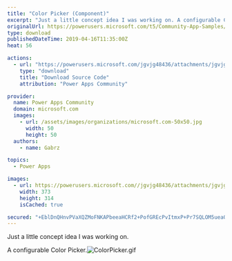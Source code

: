 ```yaml
---
title: "Color Picker (Component)"
excerpt: "Just a little concept idea I was working on. A configurable Color Picker."
originalUrl: https://powerusers.microsoft.com/t5/Community-App-Samples/Color-Picker-Component/td-p/268469
type: download
publishedDateTime: 2019-04-16T11:35:00Z
heat: 56

actions:
  - url: "https://powerusers.microsoft.com/jgvjg48436/attachments/jgvjg48436/AppFeedbackGallery/163/2/ColorPicker.msapp"
    type: "download"
    title: "Download Source Code"
    attribution: "Power Apps Community"

provider:
  name: Power Apps Community
  domain: microsoft.com
  images:
    - url: /assets/images/organizations/microsoft.com-50x50.jpg
      width: 50
      height: 50
  authors:
    - name: Gabrz

topics:
  - Power Apps

images:
  - url: https://powerusers.microsoft.com//jgvjg48436/attachments/jgvjg48436/AppFeedbackGallery/163/1/ColorPicker.png
    width: 373
    height: 314
    isCached: true

secured: "+EblDnQHnvPVaXQZMoFNKAPbeeaHCRf2+PofGREcPvItmxP+Pr7SQLOM5ueaOjBB+vhP2o8EaN2zNYTJ51VUQpkySs3Kf1HCrxOXx9vYGJReCb+Y0gxKegzwWl4WU4WByFd2XjoZEiKSxZuYm+KOfxHL5WOH+j8a0QjudB/64kzPuYxa+5EVyGQv9u6bLLG0/pxfz7Vv3J16IKW3jf7+5KX0ipdImud1OQkGz/9o1v5B2jUUUQFChY9ovdCufC5nwbpdlxMyFKsdmfM9ZKX/SfFvJgn59YAkYxBDOcx5uImBqGsAnfPFMzXkhdMxMUNrsUE0X5vwOQHjaGfAwZv0oX6msR0YWMkLA44rO6n+Yjo1KzbW5K5Y5ZfI18LqjOIxdAzccsV9VMRx/zhSDQS0ss4fpYyAgRLWyyQaYnAfxoclZiWttY7OvObWjXMyL9pP;MUi1ITpTzd7s2L6071vjbw=="
---
```

<p>Just a little concept idea I was working on.</p>
<p>A configurable Color Picker.<span class="lia-inline-image-display-wrapper lia-image-align-center" image-alt="ColorPicker.gif" style="width: 611px;"><img src="https://powerusers.microsoft.com/t5/image/serverpage/image-id/61146i374DC1C6DEFEC4D8/image-size/large?v=1.0&amp;px=999" title="ColorPicker.gif" alt="ColorPicker.gif" li-image-url="https://powerusers.microsoft.com/t5/image/serverpage/image-id/61146i374DC1C6DEFEC4D8?v=1.0" li-image-display-id="'61146i374DC1C6DEFEC4D8'" li-message-uid="'268469'" li-messages-message-image="true" li-bindable="" class="lia-media-image" tabindex="0" li-bypass-lightbox-when-linked="true" li-use-hover-links="false"></span></p>
<p class="lia-img-tmp-id-1">&nbsp;</p>

